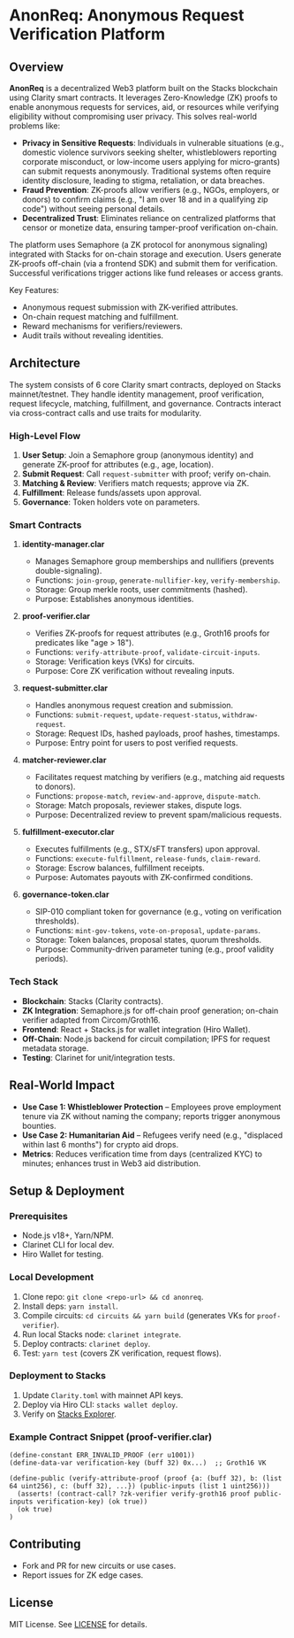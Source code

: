 # AnonReq: Anonymous Request Verification Platform

## Overview

**AnonReq** is a decentralized Web3 platform built on the Stacks blockchain using Clarity smart contracts. It leverages Zero-Knowledge (ZK) proofs to enable anonymous requests for services, aid, or resources while verifying eligibility without compromising user privacy. This solves real-world problems like:

- **Privacy in Sensitive Requests**: Individuals in vulnerable situations (e.g., domestic violence survivors seeking shelter, whistleblowers reporting corporate misconduct, or low-income users applying for micro-grants) can submit requests anonymously. Traditional systems often require identity disclosure, leading to stigma, retaliation, or data breaches.
- **Fraud Prevention**: ZK-proofs allow verifiers (e.g., NGOs, employers, or donors) to confirm claims (e.g., "I am over 18 and in a qualifying zip code") without seeing personal details.
- **Decentralized Trust**: Eliminates reliance on centralized platforms that censor or monetize data, ensuring tamper-proof verification on-chain.

The platform uses Semaphore (a ZK protocol for anonymous signaling) integrated with Stacks for on-chain storage and execution. Users generate ZK-proofs off-chain (via a frontend SDK) and submit them for verification. Successful verifications trigger actions like fund releases or access grants.

Key Features:
- Anonymous request submission with ZK-verified attributes.
- On-chain request matching and fulfillment.
- Reward mechanisms for verifiers/reviewers.
- Audit trails without revealing identities.

## Architecture

The system consists of 6 core Clarity smart contracts, deployed on Stacks mainnet/testnet. They handle identity management, proof verification, request lifecycle, matching, fulfillment, and governance. Contracts interact via cross-contract calls and use traits for modularity.

### High-Level Flow
1. **User Setup**: Join a Semaphore group (anonymous identity) and generate ZK-proof for attributes (e.g., age, location).
2. **Submit Request**: Call `request-submitter` with proof; verify on-chain.
3. **Matching & Review**: Verifiers match requests; approve via ZK.
4. **Fulfillment**: Release funds/assets upon approval.
5. **Governance**: Token holders vote on parameters.

### Smart Contracts

1. **identity-manager.clar**  
   - Manages Semaphore group memberships and nullifiers (prevents double-signaling).  
   - Functions: `join-group`, `generate-nullifier-key`, `verify-membership`.  
   - Storage: Group merkle roots, user commitments (hashed).  
   - Purpose: Establishes anonymous identities.

2. **proof-verifier.clar**  
   - Verifies ZK-proofs for request attributes (e.g., Groth16 proofs for predicates like "age > 18").  
   - Functions: `verify-attribute-proof`, `validate-circuit-inputs`.  
   - Storage: Verification keys (VKs) for circuits.  
   - Purpose: Core ZK verification without revealing inputs.

3. **request-submitter.clar**  
   - Handles anonymous request creation and submission.  
   - Functions: `submit-request`, `update-request-status`, `withdraw-request`.  
   - Storage: Request IDs, hashed payloads, proof hashes, timestamps.  
   - Purpose: Entry point for users to post verified requests.

4. **matcher-reviewer.clar**  
   - Facilitates request matching by verifiers (e.g., matching aid requests to donors).  
   - Functions: `propose-match`, `review-and-approve`, `dispute-match`.  
   - Storage: Match proposals, reviewer stakes, dispute logs.  
   - Purpose: Decentralized review to prevent spam/malicious requests.

5. **fulfillment-executor.clar**  
   - Executes fulfillments (e.g., STX/sFT transfers) upon approval.  
   - Functions: `execute-fulfillment`, `release-funds`, `claim-reward`.  
   - Storage: Escrow balances, fulfillment receipts.  
   - Purpose: Automates payouts with ZK-confirmed conditions.

6. **governance-token.clar**  
   - SIP-010 compliant token for governance (e.g., voting on verification thresholds).  
   - Functions: `mint-gov-tokens`, `vote-on-proposal`, `update-params`.  
   - Storage: Token balances, proposal states, quorum thresholds.  
   - Purpose: Community-driven parameter tuning (e.g., proof validity periods).

### Tech Stack
- **Blockchain**: Stacks (Clarity contracts).
- **ZK Integration**: Semaphore.js for off-chain proof generation; on-chain verifier adapted from Circom/Groth16.
- **Frontend**: React + Stacks.js for wallet integration (Hiro Wallet).
- **Off-Chain**: Node.js backend for circuit compilation; IPFS for request metadata storage.
- **Testing**: Clarinet for unit/integration tests.

## Real-World Impact
- **Use Case 1: Whistleblower Protection** – Employees prove employment tenure via ZK without naming the company; reports trigger anonymous bounties.
- **Use Case 2: Humanitarian Aid** – Refugees verify need (e.g., "displaced within last 6 months") for crypto aid drops.
- **Metrics**: Reduces verification time from days (centralized KYC) to minutes; enhances trust in Web3 aid distribution.

## Setup & Deployment

### Prerequisites
- Node.js v18+, Yarn/NPM.
- Clarinet CLI for local dev.
- Hiro Wallet for testing.

### Local Development
1. Clone repo: `git clone <repo-url> && cd anonreq`.
2. Install deps: `yarn install`.
3. Compile circuits: `cd circuits && yarn build` (generates VKs for `proof-verifier`).
4. Run local Stacks node: `clarinet integrate`.
5. Deploy contracts: `clarinet deploy`.
6. Test: `yarn test` (covers ZK verification, request flows).

### Deployment to Stacks
1. Update `Clarity.toml` with mainnet API keys.
2. Deploy via Hiro CLI: `stacks wallet deploy`.
3. Verify on [Stacks Explorer](https://explorer.stacks.co/).

### Example Contract Snippet (proof-verifier.clar)
```clarity
(define-constant ERR_INVALID_PROOF (err u1001))
(define-data-var verification-key (buff 32) 0x...)  ;; Groth16 VK

(define-public (verify-attribute-proof (proof {a: (buff 32), b: (list 64 uint256), c: (buff 32), ...}) (public-inputs (list 1 uint256)))
  (asserts! (contract-call? ?zk-verifier verify-groth16 proof public-inputs verification-key) (ok true))
  (ok true)
)
```

## Contributing
- Fork and PR for new circuits or use cases.
- Report issues for ZK edge cases.

## License
MIT License. See [LICENSE](LICENSE) for details.